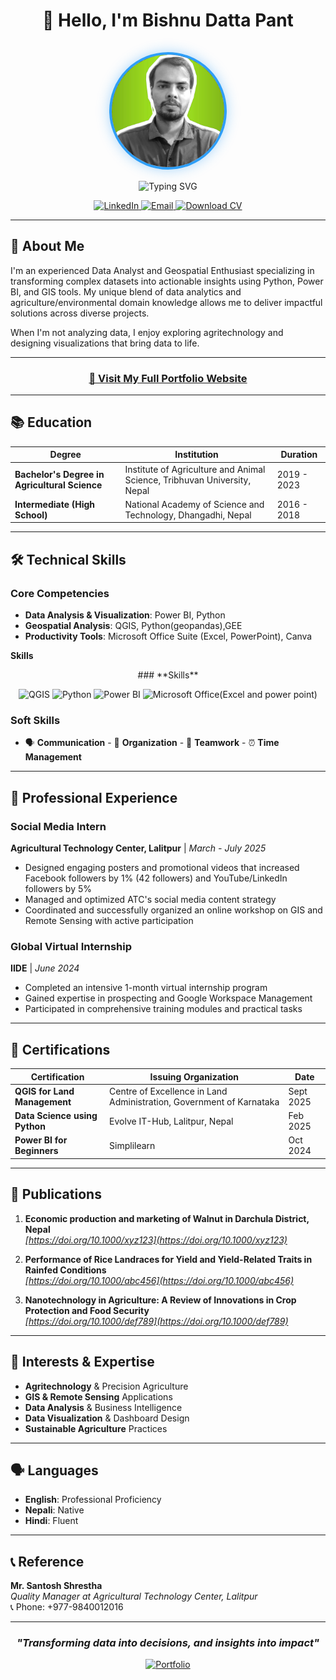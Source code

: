 <!-- Header Section -->
<div align="center">
  
# 👋 Hello, I'm Bishnu Datta Pant

<div align="center">
  <img src="https://github.com/Bishnu324/Bishnu324.io/blob/main/Profile.jpg" 
       alt="Bishnu Datta Pant" 
       width="180"
       style="border-radius: 50%; border: 4px solid #2E9EF7; box-shadow: 0 0 20px rgba(46, 158, 247, 0.4); margin: 15px 0; transition: transform 0.3s ease;"
       onmouseover="this.style.transform='scale(1.05)'; this.style.boxShadow='0 0 25px rgba(46, 158, 247, 0.6)';"
       onmouseout="this.style.transform='scale(1)'; this.style.boxShadow='0 0 20px rgba(46, 158, 247, 0.4)';" />
</div>

<div align="center">
  <img src="https://readme-typing-svg.herokuapp.com?font=Fira+Code&pause=1000&color=2E9EF7&center=true&vCenter=true&width=600&lines=Data+Analyst+%7C+Geospatial+Enthusiast;Transforming+Data+into+Actionable+Insights;Agricultural+Expert;GIS+%26+Visualization+Specialist" alt="Typing SVG" />
</div>

</div>

<!-- Contact Links -->
<p align="center">
  <a href="https://linkedin.com/in/contactbishnupant">
    <img src="https://img.shields.io/badge/LinkedIn-Connect-blue?style=for-the-badge&logo=linkedin" alt="LinkedIn">
  </a>
  <a href="mailto:pantb813@gmail.com">
    <img src="https://img.shields.io/badge/Email-green?style=for-the-badge&logo=gmail" alt="Email">
  </a>
  <a href="https://github.com/Bishnu324/BishnuDattaPant_CV.pdf" download>
    <img src="https://img.shields.io/badge/Download%20CV-PDF-orange?style=for-the-badge" alt="Download CV">
  </a>
</p>

---

## 🚀 About Me

I'm an experienced Data Analyst and Geospatial Enthusiast specializing in transforming complex datasets into actionable insights using Python, Power BI, and GIS tools. My unique blend of data analytics and agriculture/environmental domain knowledge allows me to deliver impactful solutions across diverse projects.

When I'm not analyzing data, I enjoy exploring agritechnology and designing visualizations that bring data to life.

---

<div align="center">

### [🌟 Visit My Full Portfolio Website](https://Bishnu324.github.io/)

</div>

---

## 📚 Education

| Degree | Institution | Duration |
|--------|-------------|----------|
| **Bachelor's Degree in Agricultural Science** | Institute of Agriculture and Animal Science, Tribhuvan University, Nepal | 2019 - 2023 |
| **Intermediate (High School)** | National Academy of Science and Technology, Dhangadhi, Nepal | 2016 - 2018 |

---

## 🛠️ Technical Skills

### **Core Competencies**
- **Data Analysis & Visualization**: Power BI, Python 
- **Geospatial Analysis**: QGIS, Python(geopandas),GEE
- **Productivity Tools**: Microsoft Office Suite (Excel, PowerPoint), Canva


**Skills**
<div align="center">
### **Skills**
<p align="center">
  <img src="https://img.shields.io/badge/QGIS-Intermediate-589632?style=for-the-badge&logo=qgis" alt="QGIS" />
  <img src="https://img.shields.io/badge/Python-Intermediate-3776AB?style=for-the-badge&logo=python" alt="Python" />
  <img src="https://img.shields.io/badge/Power%20BI-F2C811?style=for-the-badge&logo=powerbi" alt="Power BI" />
  <img src="https://img.shields.io/badge/Microsoft%20Office-217346?style=for-the-badge&logo=microsoft-office" alt="Microsoft Office(Excel and power point)" />
</p>


</div>

### **Soft Skills**
- 🗣️ **Communication** - 📅 **Organization** - 🤝 **Teamwork** - ⏰ **Time Management**

---

## 💼 Professional Experience

### **Social Media Intern**
**Agricultural Technology Center, Lalitpur** | *March - July 2025*

- Designed engaging posters and promotional videos that increased Facebook followers by 1% (42 followers) and YouTube/LinkedIn followers by 5%
- Managed and optimized ATC's social media content strategy
- Coordinated and successfully organized an online workshop on GIS and Remote Sensing with active participation

### **Global Virtual Internship**
**IIDE** | *June 2024*

- Completed an intensive 1-month virtual internship program
- Gained expertise in prospecting and Google Workspace Management
- Participated in comprehensive training modules and practical tasks

---

## 📜 Certifications

| Certification | Issuing Organization | Date |
|---------------|---------------------|------|
| **QGIS for Land Management** | Centre of Excellence in Land Administration, Government of Karnataka | Sept 2025 |
| **Data Science using Python** | Evolve IT-Hub, Lalitpur, Nepal | Feb 2025 |
| **Power BI for Beginners** | Simplilearn | Oct 2024 |

---

## 📝 Publications

1. **Economic production and marketing of Walnut in Darchula District, Nepal**  
   *[https://doi.org/10.1000/xyz123](https://doi.org/10.1000/xyz123)*

2. **Performance of Rice Landraces for Yield and Yield-Related Traits in Rainfed Conditions**  
   *[https://doi.org/10.1000/abc456](https://doi.org/10.1000/abc456)*

3. **Nanotechnology in Agriculture: A Review of Innovations in Crop Protection and Food Security**  
   *[https://doi.org/10.1000/def789](https://doi.org/10.1000/def789)*

---

## 🌟 Interests & Expertise

- **Agritechnology** & Precision Agriculture
- **GIS & Remote Sensing** Applications
- **Data Analysis** & Business Intelligence
- **Data Visualization** & Dashboard Design
- **Sustainable Agriculture** Practices

---

## 🗣️ Languages

- **English**: Professional Proficiency
- **Nepali**: Native
- **Hindi**: Fluent

---

## 📞 Reference

**Mr. Santosh Shrestha**  
*Quality Manager at Agricultural Technology Center, Lalitpur*  
📞 Phone: +977-9840012016

---

<div align="center">

### *"Transforming data into decisions, and insights into impact"*

[![Portfolio](https://img.shields.io/badge/🌐_Visit_My_Portfolio-Bishnu324.github.io-2E9AF7?style=for-the-badge)](https://Bishnu324.github.io/)

</div>
